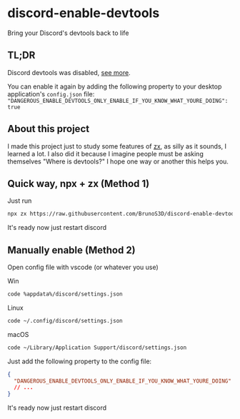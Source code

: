 # discord-enable-devtools

Bring your Discord's devtools back to life

## TL;DR

Discord devtools was disabled, [see more](https://www.reddit.com/r/discordapp/comments/sc61n3/cant_inspect_element_anymore/hu4fw5x/).

You can enable it again by adding the following property to your desktop application's `config.json` file:
`"DANGEROUS_ENABLE_DEVTOOLS_ONLY_ENABLE_IF_YOU_KNOW_WHAT_YOURE_DOING": true`

## About this project

I made this project just to study some features of [zx](https://github.com/google/zx), as silly as it sounds, I learned a lot. I also did it because I imagine people must be asking themselves "Where is devtools?" I hope one way or another this helps you.


## Quick way, npx + zx (Method 1)

Just run

```sh
npx zx https://raw.githubusercontent.com/BrunoS3D/discord-enable-devtools/main/index.mjs
```

It's ready now just restart discord

## Manually enable (Method 2)

Open config file with vscode (or whatever you use)

Win

```sh
code %appdata%/discord/settings.json
```

Linux

```sh
code ~/.config/discord/settings.json
```

macOS

```sh
code ~/Library/Application Support/discord/settings.json
```

Just add the following property to the config file:

```json
{
  "DANGEROUS_ENABLE_DEVTOOLS_ONLY_ENABLE_IF_YOU_KNOW_WHAT_YOURE_DOING": true,
  // ...
}
```

It's ready now just restart discord

